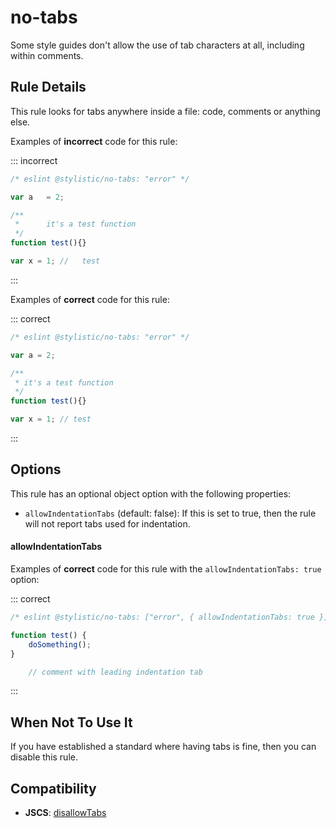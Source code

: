 ---
---

# no-tabs

Some style guides don't allow the use of tab characters at all, including within comments.

## Rule Details

This rule looks for tabs anywhere inside a file: code, comments or anything else.

Examples of **incorrect** code for this rule:

::: incorrect

```js
/* eslint @stylistic/no-tabs: "error" */

var a 	= 2;

/**
 * 		it's a test function
 */
function test(){}

var x = 1; // 	test
```

:::

Examples of **correct** code for this rule:

::: correct

```js
/* eslint @stylistic/no-tabs: "error" */

var a = 2;

/**
 * it's a test function
 */
function test(){}

var x = 1; // test
```

:::

## Options

This rule has an optional object option with the following properties:

- `allowIndentationTabs` (default: false): If this is set to true, then the rule will not report tabs used for indentation.

#### allowIndentationTabs

Examples of **correct** code for this rule with the `allowIndentationTabs: true` option:

::: correct

```js
/* eslint @stylistic/no-tabs: ["error", { allowIndentationTabs: true }] */

function test() {
	doSomething();
}

	// comment with leading indentation tab
```

:::

## When Not To Use It

If you have established a standard where having tabs is fine, then you can disable this rule.

## Compatibility

- **JSCS**: [disallowTabs](https://jscs-dev.github.io/rule/disallowTabs)
